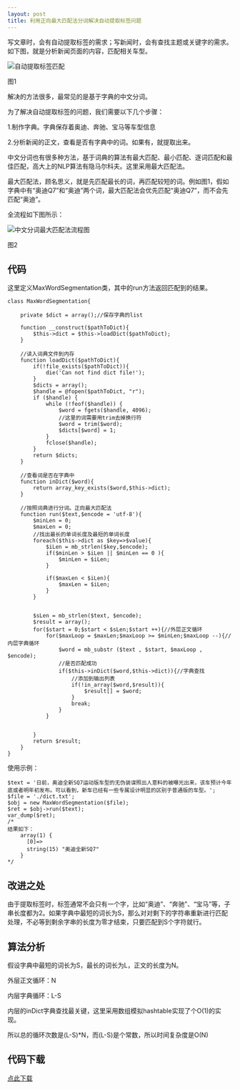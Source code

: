 ```yaml
---
layout: post
title: 利用正向最大匹配法分词解决自动提取标签问题
---
```


写文章时，会有自动提取标签的需求；写新闻时，会有查找主题或关键字的需求。如下图，就是分析新闻页面的内容，匹配相关车型。

![自动提取标签匹配](http://spetacular.github.io/images/2015-05-05/example.png)

图1

解决的方法很多，最常见的是基于字典的中文分词。

为了解决自动提取标签的问题，我们需要以下几个步骤：

1.制作字典。字典保存着奥迪、奔驰、宝马等车型信息

2.分析新闻的正文，查看是否有字典中的词。如果有，就提取出来。

中文分词也有很多种方法，基于词典的算法有最大匹配、最小匹配、逐词匹配和最佳匹配，高大上的NLP算法有隐马尔科夫。这里采用最大匹配法。

最大匹配法，顾名思义，就是先匹配最长的词，再匹配较短的词。例如图1，假如字典中有“奥迪Q7”和“奥迪”两个词，最大匹配法会优先匹配“奥迪Q7”，而不会先匹配“奥迪”。


全流程如下图所示：

![中文分词最大匹配法流程图](http://spetacular.github.io/images/2015-05-05/max.png)

图2

## 代码 ##
这里定义MaxWordSegmentation类，其中的run方法返回匹配到的结果。

	class MaxWordSegmentation{

		private $dict = array();//保存字典的list
	
		function __construct($pathToDict){
			$this->dict = $this->loadDict($pathToDict);
		}
		
		//读入词典文件到内存
		function loadDict($pathToDict){
			if(!file_exists($pathToDict)){
				die('Can not find dict file!');
			}
			$dicts = array();
			$handle = @fopen($pathToDict, "r");
			if ($handle) {
				while (!feof($handle)) {
					$word = fgets($handle, 4096);
					//这里的词需要用trim去掉换行符
					$word = trim($word);
					$dicts[$word] = 1;
				}
				fclose($handle);
			}
			return $dicts;
		}
	
		//查看词是否在字典中
		function inDict($word){
			return array_key_exists($word,$this->dict);
		}
	
		//按照词典进行分词。正向最大匹配法
		function run($text,$encode = 'utf-8'){
			$minLen = 0;
			$maxLen = 0;
			//找出最长的单词长度及最短的单词长度
			foreach($this->dict as $key=>$value){
				$iLen = mb_strlen($key,$encode);
				if($minLen > $iLen || $minLen == 0 ){
					$minLen = $iLen;
				}
	
				if($maxLen < $iLen){
					$maxLen = $iLen;
				}
			}
			
	
			$sLen = mb_strlen($text, $encode);
			$result = array();
			for($start = 0;$start < $sLen;$start ++){//外层正文循环	
				for($maxLoop = $maxLen;$maxLoop >= $minLen;$maxLoop --){//内层字典循环
					$word = mb_substr ($text , $start, $maxLoop , $encode);
					//是否匹配成功
					if($this->inDict($word,$this->dict)){//字典查找
						//添加到输出列表
						if(!in_array($word,$result)){
							$result[] = $word;
						}
						break;
					}
				}
				
				
			}
			return $result;
		}
	}

使用示例：

	$text = '日前，奥迪全新SQ7运动版车型的无伪装谍照出人意料的被曝光出来，该车预计今年底或者明年初发布。可以看到，新车已经有一些专属设计明显的区别于普通版的车型。';
	$file = './dict.txt';	
	$obj = new MaxWordSegmentation($file);
	$ret = $obj->run($text);
	var_dump($ret);
	/*
	结果如下：
		array(1) {
		  [0]=>
		  string(15) "奥迪全新SQ7"
		}
	*/


## 改进之处 ##
由于提取标签时，标签通常不会只有一个字，比如“奥迪”、“奔驰”、“宝马”等，子串长度都为2。如果字典中最短的词长为S，那么对对剩下的字符串重新进行匹配处理，不必等到剩余字串的长度为零才结束，只要匹配到S个字符就行。

## 算法分析 ##
假设字典中最短的词长为S，最长的词长为L，正文的长度为N。

外层正文循环：N

内层字典循环：L-S

内层的inDict字典查找最关键，这里采用数组模拟hashtable实现了个O(1)的实现。

所以总的循环次数是(L-S)*N，而(L-S)是个常数，所以时间复杂度是O(N)

## 代码下载 ##

[点此下载](http://spetacular.github.io/html/maxword.zip "点此下载")

